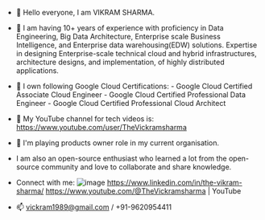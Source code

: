 - 👋 Hello everyone, I am VIKRAM SHARMA. 
- 👀 I am having 10+ years of experience with proficiency in Data Engineering, Big Data Architecture, Enterprise scale Business Intelligence, and Enterprise data warehousing(EDW) solutions.
Expertise in designing Enterprise-scale technical cloud and hybrid infrastructures, architecture designs, and implementation, of highly distributed applications.
- 🌱 I own following Google Cloud Certifications:
        -  Google Cloud Certified Associate Cloud Engineer
        -  Google Cloud Certified Professional Data Engineer
        -  Google Cloud Certified Professional Cloud Architect
- 💞️ My YouTube channel for tech videos is: https://www.youtube.com/user/TheVickramsharma
- 🌱 I'm playing products owner role in my current organisation.
- I am also an open-source enthusiast who learned a lot from the open-source community and love to collaborate and share knowledge.
- Connect with me:
       ![image](https://user-images.githubusercontent.com/9397194/204472298-780b3d9d-69b8-442a-8c3a-9875885478dd.png)
https://www.linkedin.com/in/the-vikram-sharma/
https://www.youtube.com/@TheVickramsharma | YouTube

- 📫 vickram1989@gmail.com / +91-9620954411

